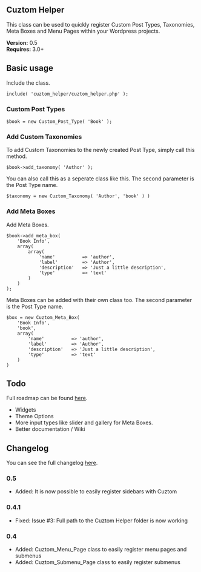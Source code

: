 ## Cuztom Helper

This class can be used to quickly register Custom Post Types, Taxonomies, Meta Boxes and Menu Pages within your Wordpress projects.

**Version:** 0.5  
**Requires:** 3.0+ 

## Basic usage

Include the class.
	
	include( 'cuztom_helper/cuztom_helper.php' );
   
### Custom Post Types
	
	$book = new Custom_Post_Type( 'Book' );
	
### Add Custom Taxonomies
	
To add Custom Taxonomies to the newly created Post Type, simply call this method.

	$book->add_taxonomy( 'Author' );
			
You can also call this as a seperate class like this. The second parameter is the Post Type name.

	$taxonomy = new Cuztom_Taxonomy( 'Author', 'book' ) )

### Add Meta Boxes
	
Add Meta Boxes.

	$book->add_meta_box( 
		'Book Info', 
		array(
			array(
				'name' 			=> 'author',
				'label' 		=> 'Author',
				'description'	=> 'Just a little description',
				'type'			=> 'text'
			)
		)
	);
	
Meta Boxes can be added with their own class too. The second parameter is the Post Type name.

	$box = new Cuztom_Meta_Box(  
		'Book Info', 
		'book',
		array(
			'name' 			=> 'author',
			'label' 		=> 'Author',
			'description'	=> 'Just a little description',
			'type'			=> 'text'
		)
	)
	
## Todo
Full roadmap can be found <a href="https://github.com/Gizburdt/Wordpress-Cuztom-Helper/wiki/Roadmap">here</a>.

* Widgets
* Theme Options
* More input types like slider and gallery for Meta Boxes.
* Better documentation / Wiki

## Changelog
You can see the full changelog <a href="https://github.com/Gizburdt/Wordpress-Cuztom-Helper/wiki/Changelog">here</a>.

### 0.5
* Added: It is now possible to easily register sidebars with Cuztom

### 0.4.1
* Fixed: Issue #3: Full path to the Cuztom Helper folder is now working

### 0.4
* Added: Cuztom_Menu_Page class to easily register menu pages and submenus
* Added: Cuztom_Submenu_Page class to easily register submenus
